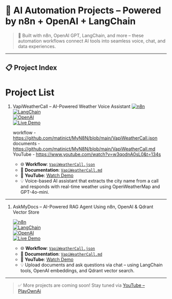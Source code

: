 
# 🚀 AI Automation Projects – Powered by n8n + OpenAI + LangChain

> 🔧 Built with n8n, OpenAI GPT, LangChain, and more – these automation workflows connect AI tools into seamless voice, chat, and data experiences.

---

## 📋 Project Index

# Project List

1. VapiWeatherCall – AI-Powered Weather Voice Assistant
   [![n8n](https://img.shields.io/badge/Built%20With-n8n-2087c6?logo=n8n&logoColor=white)](https://n8n.io)  
   [![LangChain](https://img.shields.io/badge/AI-LangChain-blue)](https://www.langchain.com/)  
   [![OpenAI](https://img.shields.io/badge/OpenAI-Embedding--GPT--4-412991?logo=openai)](https://platform.openai.com/)  
   [![Live Demo](https://img.shields.io/badge/Live%20Demo-Vapi%20Dashboard-ff9900?logo=voice-over)](https://dashboard.vapi.ai/assistants/36e273c4-1498-40ae-b07a-db1b4ecd27f1#start-speaking)
   
   workflow - https://github.com/matinict/MyN8N/blob/main/VapiWeatherCall.json  
   documents - https://github.com/matinict/MyN8N/blob/main/VapiWeatherCall.md  
   YouTube - https://www.youtube.com/watch?v=w3qodnA0sL0&t=134s
   - 🌐 **Workflow**: [`VapiWeatherCall.json`](https://github.com/matinict/MyN8N/blob/main/VapiWeatherCall.json)  
   - 📄 **Documentation**: [`VapiWeatherCall.md`](https://github.com/matinict/MyN8N/blob/main/VapiWeatherCall.md)  
   - 🎥 **YouTube**: [Watch Demo](https://www.youtube.com/watch?v=w3qodnA0sL0&t=134s)
   - 💡 Voice-based AI assistant that extracts the city name from a call and responds with real-time weather using OpenWeatherMap and GPT-4o-mini.
---

1. AskMyDocs – AI-Powered RAG Agent Using n8n, OpenAI & Qdrant Vector Store

   [![n8n](https://img.shields.io/badge/Built%20With-n8n-2087c6?logo=n8n&logoColor=white)](https://n8n.io)  
   [![LangChain](https://img.shields.io/badge/AI-LangChain-blue)](https://www.langchain.com/)  
   [![OpenAI](https://img.shields.io/badge/OpenAI-Embedding--GPT--4-412991?logo=openai)](https://platform.openai.com/)  
   [![Live Demo](https://img.shields.io/badge/Live%20Demo-Vapi%20Dashboard-ff9900?logo=voice-over)](https://dashboard.vapi.ai/assistants/36e273c4-1498-40ae-b07a-db1b4ecd27f1#start-speaking)

   - 🌐 **Workflow**: [`VapiWeatherCall.json`](https://github.com/matinict/MyN8N/blob/main/VapiWeatherCall.json)  
   - 📄 **Documentation**: [`VapiWeatherCall.md`](https://github.com/matinict/MyN8N/blob/main/VapiWeatherCall.md)  
   - 🎥 **YouTube**: [Watch Demo](https://www.youtube.com/watch?v=w3qodnA0sL0&t=134s)
   - 💡 Upload documents and ask questions via chat – using LangChain tools, OpenAI embeddings, and Qdrant vector search.
 

---

> ✅ More projects are coming soon! Stay tuned via [YouTube – PlayOwnAi](https://www.youtube.com/@PlayOwnAi)
